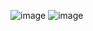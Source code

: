 ![image](https://github.com/enzifiri/polymerlabs-contribute/assets/76253089/93571c4d-f3ae-463a-becb-b03e81399e82)
![image](https://github.com/enzifiri/polymerlabs-contribute/assets/76253089/ee31200f-0c78-4466-9fb7-0791b948d2b7)
